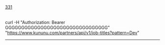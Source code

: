 [331](https://github.com/guilhermeprokisch/guilherme/issues/331) 
###### 

curl -H "Authorization: Bearer GGGGGGGGGGGGGGGGGGGGGGGGGGGGGGGG" "https://www.kununu.com/partners/api/v1/job-titles?pattern=Dev"



-------------------------------------------------------------------------------

